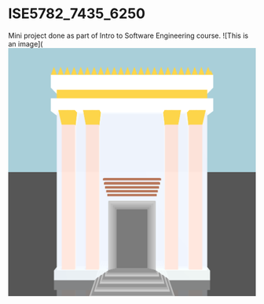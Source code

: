 # ISE5782_7435_6250
Mini project done as part of Intro to Software Engineering course.
![This is an image](![This is an image](https://github.com/hansilverl/ISE5782_7435_6250/blob/fc2ea2a709108162f38ab78610bb8e67df91765d/images/temple3d.png)

